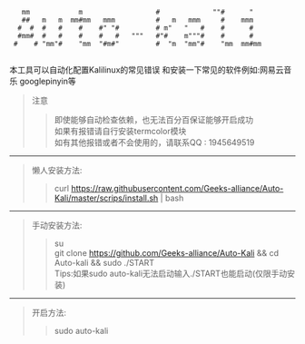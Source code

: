 ```
   mm            m                  #             ""#      "   
   ##   m   m  mm#mm   mmm          #   m   mmm     #    mmm   
  #  #  #   #    #    #" "#         # m"   "   #    #      #   
  #mm#  #   #    #    #   #   """   #"#    m"""#    #      #   
 #    # "mm"#    "mm  "#m#"         #  "m  "mm"#    "mm  mm#mm 
 
```

本工具可以自动化配置Kalilinux的常见错误 和安装一下常见的软件例如:网易云音乐 googlepinyin等<br>

> 注意<br>
> > 即使能够自动检查依赖，也无法百分百保证能够开启成功<br>
> > 如果有报错请自行安装termcolor模块<br>
> >如有其他报错或者不会使用的，请联系QQ : 1945649519<br>

--------------------------

> 懒人安装方法:<br>
> > curl https://raw.githubusercontent.com/Geeks-alliance/Auto-Kali/master/scrips/install.sh | bash<br>

--------------------------

> 手动安装方法:<br>
> > su<br>
> > git clone https://github.com/Geeks-alliance/Auto-Kali && cd Auto-kali && sudo ./START<br>
> > Tips:如果sudo auto-kali无法启动输入./START也能启动(仅限手动安装)

--------------------------

> 开启方法: <br>
> >sudo auto-kali<br>

